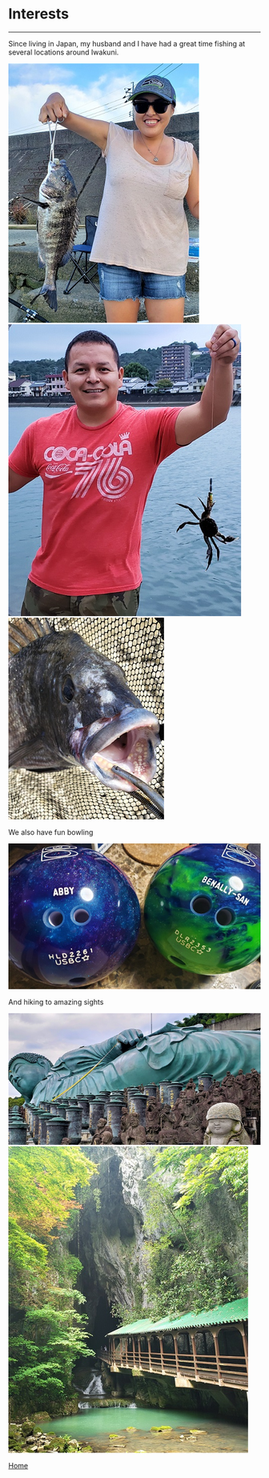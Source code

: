 # Interests
------------------------------

Since living in Japan, my husband and I have had a great time fishing at several locations around Iwakuni.

![fishing1](fishing1.jpg)
![fish2](fishing2.jpg)
![fish3](fishteeth.jpg)

We also have fun bowling

![bowling](bowling.jpg)

And hiking to amazing sights

![budda](budda.jpg)
![cave](cave.jpg)

[Home](index.md)
